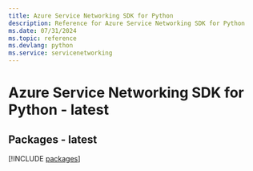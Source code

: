 ```yaml
---
title: Azure Service Networking SDK for Python
description: Reference for Azure Service Networking SDK for Python
ms.date: 07/31/2024
ms.topic: reference
ms.devlang: python
ms.service: servicenetworking
---
```

# Azure Service Networking SDK for Python - latest
## Packages - latest
[!INCLUDE [packages](service-networking-index.md)]